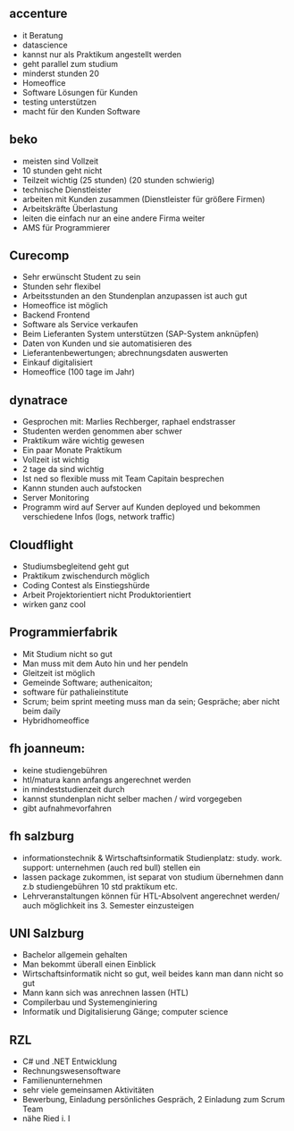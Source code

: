 ## accenture
- it Beratung
- datascience 
- kannst nur als Praktikum angestellt werden
- geht parallel zum studium
- minderst stunden 20 
- Homeoffice 
- Software Lösungen für Kunden
- testing unterstützen 
- macht für den Kunden Software

## beko 
- meisten sind Vollzeit
- 10 stunden geht nicht
- Teilzeit wichtig (25 stunden) (20 stunden schwierig)
- technische Dienstleister 
- arbeiten mit Kunden zusammen (Dienstleister für größere Firmen)
- Arbeitskräfte Überlastung 
- leiten die einfach nur an eine andere Firma weiter
- AMS für Programmierer

## Curecomp
- Sehr erwünscht Student zu sein
- Stunden sehr flexibel
- Arbeitsstunden an den Stundenplan anzupassen ist auch gut
- Homeoffice ist möglich 
- Backend Frontend 
- Software als Service verkaufen
- Beim Lieferanten System unterstützen (SAP-System anknüpfen)
- Daten von Kunden und sie automatisieren des 
- Lieferantenbewertungen; abrechnungsdaten auswerten 
- Einkauf digitalisiert
- Homeoffice (100 tage im Jahr)

## dynatrace 
- Gesprochen mit: Marlies Rechberger, raphael endstrasser
- Studenten werden genommen aber schwer
- Praktikum wäre wichtig gewesen 
- Ein paar Monate Praktikum 
- Vollzeit ist wichtig 
- 2 tage da sind wichtig
- Ist ned so flexible muss mit Team Capitain besprechen 
- Kannn stunden auch aufstocken 
- Server Monitoring 
- Programm wird auf Server auf Kunden deployed und bekommen verschiedene Infos (logs, network traffic)

## Cloudflight
- Studiumsbegleitend geht gut
- Praktikum zwischendurch möglich
- Coding Contest als Einstiegshürde
- Arbeit Projektorientiert nicht Produktorientiert
- wirken ganz cool

## Programmierfabrik
- Mit Studium nicht so gut 
- Man muss mit dem Auto hin und her pendeln 
- Gleitzeit ist möglich 
- Gemeinde Software; authenicaiton; 
- software für pathalieinstitute
- Scrum; beim sprint meeting muss man da sein; Gespräche; aber nicht beim daily 
- Hybridhomeoffice

## fh joanneum:
- keine studiengebühren
- htl/matura kann anfangs angerechnet werden
- in mindeststudienzeit durch
- kannst stundenplan nicht selber machen / wird vorgegeben
- gibt aufnahmevorfahren

## fh salzburg
- informationstechnik & Wirtschaftsinformatik Studienplatz: study. work. support: unternehmen (auch red bull) stellen ein
- lassen package zukommen, ist separat von studium übernehmen dann z.b studiengebühren 10 std praktikum etc. 
- Lehrveranstaltungen können für HTL-Absolvent angerechnet werden/ auch möglichkeit ins 3. Semester einzusteigen

## UNI Salzburg
-	Bachelor allgemein gehalten 
-	Man bekommt überall einen Einblick 
-	Wirtschaftsinformatik nicht so gut, weil beides kann man dann nicht so gut 
-	Mann kann sich was anrechnen lassen (HTL)
-	Compilerbau und Systemenginiering
-	Informatik und Digitalisierung Gänge; computer science 

## RZL
- C# und .NET Entwicklung
- Rechnungswesensoftware
- Familienunternehmen
- sehr viele gemeinsamen Aktivitäten
- Bewerbung, Einladung persönliches Gespräch, 2 Einladung zum Scrum Team
- nähe Ried i. I 

